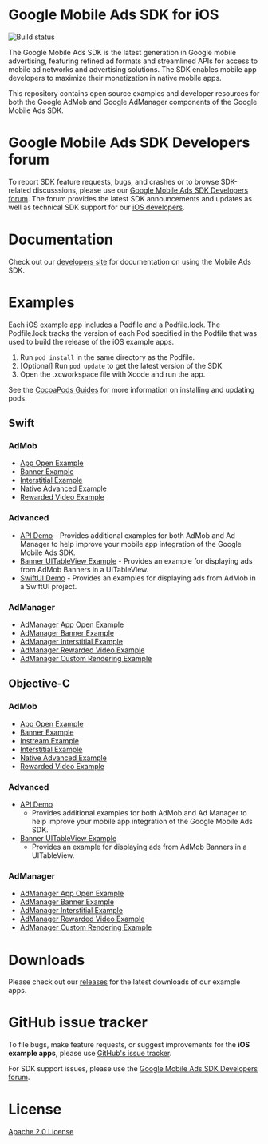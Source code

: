# Google Mobile Ads SDK for iOS

![Build status](https://github.com/googleads/googleads-mobile-ios-examples/workflows/Build%20Status/badge.svg?branch=main)

The Google Mobile Ads SDK is the latest generation in Google mobile advertising,
featuring refined ad formats and streamlined APIs for access to mobile ad
networks and advertising solutions. The SDK enables mobile app developers to
maximize their monetization in native mobile apps.

This repository contains open source examples and developer resources for both
the Google AdMob and Google AdManager components of the Google Mobile Ads
SDK.

# Google Mobile Ads SDK Developers forum

To report SDK feature requests, bugs, and crashes or to browse SDK-related
discusssions, please use our [Google Mobile Ads SDK Developers forum](https://groups.google.com/forum/#!forum/google-admob-ads-sdk).
The forum provides the latest SDK announcements and updates as well as
technical SDK support for our [iOS developers](https://groups.google.com/forum/#!categories/google-admob-ads-sdk/ios).

# Documentation

Check out our [developers site](https://developers.google.com/mobile-ads-sdk/)
for documentation on using the Mobile Ads SDK.

# Examples

Each iOS example app includes a Podfile and a Podfile.lock. The Podfile.lock
tracks the version of each Pod specified in the Podfile that was used to build
the release of the iOS example apps.

1. Run `pod install` in the same directory as the Podfile.
1. [Optional] Run `pod update` to get the latest version of the SDK.
1. Open the .xcworkspace file with Xcode and run the app.

See the [CocoaPods Guides](https://guides.cocoapods.org/)
for more information on installing and updating pods.

## Swift

### AdMob

*   [App Open Example](https://github.com/googleads/googleads-mobile-ios-examples/tree/main/Swift/admob/AppOpenExample)
*   [Banner Example](https://github.com/googleads/googleads-mobile-ios-examples/tree/main/Swift/admob/BannerExample)
*   [Interstitial Example](https://github.com/googleads/googleads-mobile-ios-examples/tree/main/Swift/admob/InterstitialExample)
*   [Native Advanced Example](https://github.com/googleads/googleads-mobile-ios-examples/tree/main/Swift/admob/NativeAdvancedExample)
*   [Rewarded Video Example](https://github.com/googleads/googleads-mobile-ios-examples/tree/main/Swift/admob/RewardedVideoExample)

### Advanced

*   [API Demo](https://github.com/googleads/googleads-mobile-ios-examples/tree/main/Swift/advanced/APIDemo) -
    Provides additional examples for both AdMob and Ad Manager to help improve
    your mobile app integration of the Google Mobile Ads SDK.
*   [Banner UITableView Example](https://github.com/googleads/googleads-mobile-ios-examples/tree/main/Swift/advanced/BannerTableViewExample) -
    Provides an example for displaying ads from AdMob Banners in a UITableView.
*   [SwiftUI Demo](https://github.com/googleads/googleads-mobile-ios-examples/tree/main/Swift/advanced/SwiftUIDemo) -
    Provides an examples for displaying ads from AdMob in a SwiftUI project.

### AdManager

*   [AdManager App Open Example](https://github.com/googleads/googleads-mobile-ios-examples/tree/main/Swift/admanager/AdManagerAppOpenExample)
*   [AdManager Banner Example](https://github.com/googleads/googleads-mobile-ios-examples/tree/main/Swift/admanager/AdManagerBannerExample)
*   [AdManager Interstitial Example](https://github.com/googleads/googleads-mobile-ios-examples/tree/main/Swift/admanager/AdManagerInterstitialExample)
*   [AdManager Rewarded Video Example](https://github.com/googleads/googleads-mobile-ios-examples/tree/main/Swift/admanager/AdManagerRewardedVideoExample)
*   [AdManager Custom Rendering Example](https://github.com/googleads/googleads-mobile-ios-examples/tree/main/Swift/admanager/AdManagerCustomRenderingExample)

## Objective-C

### AdMob

*   [App Open Example](https://github.com/googleads/googleads-mobile-ios-examples/tree/main/Objective-C/admob/AppOpenExample)
*   [Banner Example](https://github.com/googleads/googleads-mobile-ios-examples/tree/main/Objective-C/admob/BannerExample)
*   [Instream Example](https://github.com/googleads/googleads-mobile-ios-examples/tree/main/Objective-C/admob/InstreamExample)
*   [Interstitial Example](https://github.com/googleads/googleads-mobile-ios-examples/tree/main/Objective-C/admob/InterstitialExample)
*   [Native Advanced Example](https://github.com/googleads/googleads-mobile-ios-examples/tree/main/Objective-C/admob/NativeAdvancedExample)
*   [Rewarded Video Example](https://github.com/googleads/googleads-mobile-ios-examples/tree/main/Objective-C/admob/RewardedVideoExample)

### Advanced

*   [API Demo](https://github.com/googleads/googleads-mobile-ios-examples/tree/main/Objective-C/advanced/APIDemo)
    -   Provides additional examples for both AdMob and Ad Manager to help
        improve your mobile app integration of the Google Mobile Ads SDK.
*   [Banner UITableView Example](https://github.com/googleads/googleads-mobile-ios-examples/tree/main/Objective-C/advanced/BannerTableViewExample)
    -   Provides an example for displaying ads from AdMob Banners in a
        UITableView.

### AdManager

*   [AdManager App Open Example](https://github.com/googleads/googleads-mobile-ios-examples/tree/main/Objective-C/admanager/AdManagerAppOpenExample)
*   [AdManager Banner Example](https://github.com/googleads/googleads-mobile-ios-examples/tree/main/Objective-C/admanager/AdManagerBannerExample)
*   [AdManager Interstitial Example](https://github.com/googleads/googleads-mobile-ios-examples/tree/main/Objective-C/admanager/AdManagerInterstitialExample)
*   [AdManager Rewarded Video Example](https://github.com/googleads/googleads-mobile-ios-examples/tree/main/Objective-C/admanager/AdManagerRewardedVideoExample)
*   [AdManager Custom Rendering Example](https://github.com/googleads/googleads-mobile-ios-examples/tree/main/Objective-C/admanager/AdManagerCustomRenderingExample)

# Downloads

Please check out our [releases](https://github.com/googleads/googleads-mobile-ios-examples/releases)
for the latest downloads of our example apps.

# GitHub issue tracker

To file bugs, make feature requests, or suggest improvements for the
**iOS example apps**, please use [GitHub's issue tracker](https://github.com/googleads/googleads-mobile-ios-examples/issues).

For SDK support issues, please use the [Google Mobile Ads SDK Developers forum](https://groups.google.com/forum/#!forum/google-admob-ads-sdk).

# License

[Apache 2.0 License](http://www.apache.org/licenses/LICENSE-2.0.html)
